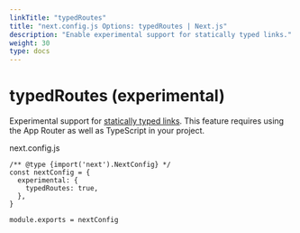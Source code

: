 ```yaml
---
linkTitle: "typedRoutes"
title: "next.config.js Options: typedRoutes | Next.js"
description: "Enable experimental support for statically typed links."
weight: 30
type: docs
---
```


# typedRoutes (experimental)

Experimental support for [statically typed links](/nextjs/13.5/using-app-router/building-your-application/configuring/typescript#statically-typed-links). This feature requires using the App Router as well as TypeScript in your project.


next.config.js
```
/** @type {import('next').NextConfig} */
const nextConfig = {
  experimental: {
    typedRoutes: true,
  },
}
 
module.exports = nextConfig
```
